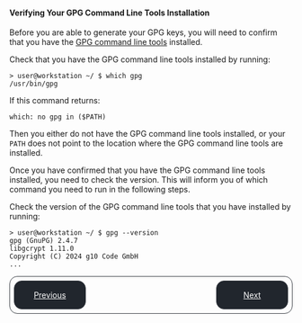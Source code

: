 #### Verifying Your GPG Command Line Tools Installation

Before you are able to generate your GPG keys, you will need to confirm that you have the [GPG command line tools](https://www.gnupg.org/download/) installed.

Check that you have the GPG command line tools installed by running:

```shell
> user@workstation ~/ $ which gpg
/usr/bin/gpg
```

If this command returns:

```
which: no gpg in ($PATH)
```

Then you either do not have the GPG command line tools installed, or your `PATH` does not point to the location where the GPG command line tools are installed.

Once you have confirmed that you have the GPG command line tools installed, you need to check the version. This will inform you of which command you need to run in the following steps.

Check the version of the GPG command line tools that you have installed by running:

```shell
> user@workstation ~/ $ gpg --version
gpg (GnuPG) 2.4.7
libgcrypt 1.11.0
Copyright (C) 2024 g10 Code GmbH
...
```

<style>
    .bottom-nav {
        display: flex; 
        justify-content: space-between; 
        border: 1px solid #373b42; 
        border-radius: 1em; 
        padding: 0.5em;
    }
    .nav-link{
        border: 1px solid #373b42; 
        border-radius: 1em; 
        padding: 0.5em; 
        width: 8em; 
        height: 2.5em; 
        background-color: #21262d;
        cursor: pointer;
        color: #fff;
        align-content: center;
        text-align: center; 
    }

    .nav-link:hover {
        text-decoration: none;
        color: #aeb4b9;
    }
</style>
<div class="bottom-nav">
  <a href="README.md" class="nav-link">Previous</a>
  <a href="generating-new-gpg-keys.md" class="nav-link">Next</a>
</div>